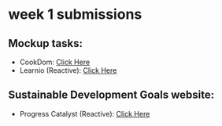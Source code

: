 # week 1 submissions

## Mockup tasks:

- CookDom: [Click Here](https://tejasag-cookdom.netlify.app)
- Learnio (Reactive): [Click Here](https://tejasag-learnio.netlify.app)


## Sustainable Development Goals website:

- Progress Catalyst (Reactive): [Click Here](https://tejasag-progress-catalyst.netlify.app)
